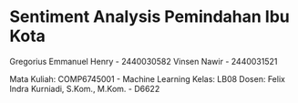 # Sentiment Analysis Pemindahan Ibu Kota

Gregorius Emmanuel Henry - 2440030582
Vinsen Nawir - 2440031521

Mata Kuliah: COMP6745001 - Machine Learning
Kelas: LB08
Dosen: Felix Indra Kurniadi, S.Kom., M.Kom. - D6622
